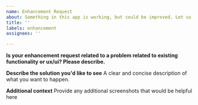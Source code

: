 ```yaml
---
name: Enhancement Request
about: Something in this app is working, but could be improved. Let us know!
title: ''
labels: enhancement
assignees: ''

---
```


**Is your enhancement request related to a problem related to existing functionality or ux/ui? Please describe.**

**Describe the solution you'd like to see**
A clear and concise description of what you want to happen.

**Additional context**
Provide any additional screenshots that would be helpful here
